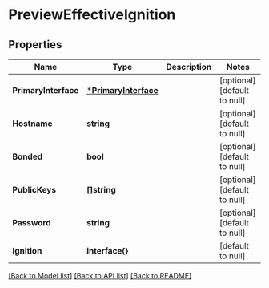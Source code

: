 # PreviewEffectiveIgnition

## Properties
Name | Type | Description | Notes
------------ | ------------- | ------------- | -------------
**PrimaryInterface** | [***PrimaryInterface**](PrimaryInterface.md) |  | [optional] [default to null]
**Hostname** | **string** |  | [optional] [default to null]
**Bonded** | **bool** |  | [optional] [default to null]
**PublicKeys** | **[]string** |  | [optional] [default to null]
**Password** | **string** |  | [optional] [default to null]
**Ignition** | **interface{}** |  | [default to null]

[[Back to Model list]](../README.md#documentation-for-models) [[Back to API list]](../README.md#documentation-for-api-endpoints) [[Back to README]](../README.md)


